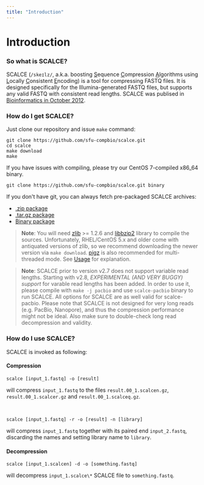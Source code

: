 ```yaml
---
title: "Introduction"
---
```


# Introduction

### So what is SCALCE?

SCALCE (`/skeɪlz/`, a.k.a. boosting <u>S</u>equence <u>C</u>ompression <u>A</u>lgorithms using <u>L</u>ocally <u>C</u>onsistent <u>E</u>ncoding) is a tool for compressing FASTQ files. It is designed specifically for the Illumina-generated FASTQ files, but supports any valid FASTQ with consistent read lengths. SCALCE was publised in [Bioinformatics in October 2012][3].


### How do I get SCALCE?

Just clone our repository and issue `make` command:

	git clone https://github.com/sfu-compbio/scalce.git
	cd scalce
	make download
	make

If you have issues with compiling, please try our CentOS 7-compiled x86_64 binary.

	git clone https://github.com/sfu-compbio/scalce.git binary

If you don't have git, you can always fetch pre-packaged SCALCE archives:

-	[.zip package](https://github.com/sfu-compbio/scalce/zipball/master)
-	[.tar.gz package](https://github.com/sfu-compbio/scalce/tarball/master) 
-	[Binary package](https://github.com/sfu-compbio/scalce/tarball/binary) 

> **Note**: You will need [zlib](http://www.zlib.net/) >= 1.2.6 and [libbzip2](http://www.bzip.org/) library to compile the sources. Unfortunately, RHEL/CentOS 5.x and older come with antiquated versions of zlib, so we recommend downloading the newer version via `make download`. [pigz](http://zlib.net/pigz/) is also recommended for multi-threaded mode. See [Usage](#usage) for explanation.

> **Note**: SCALCE prior to version v2.7 does not support variable read lengths. Starting with v2.8, *EXPERIMENTAL (AND VERY BUGGY) support* for varable read lengths has been added. In order to use it, please compile with `make -j pacbio` and use `scalce-pacbio` binary to run SCALCE. All options for SCALCE are as well valid for scalce-pacbio.
Please note that SCALCE is not designed for very long reads (e.g. PacBio, Nanopore), and thus the compression performance might not be ideal. Also make sure to double-check long read decompression and validity.

### How do I use SCALCE?

SCALCE is invoked as following:

#### Compression
		
	scalce [input_1.fastq] -o [result]
		
will compress `input_1.fastq` to the files `result.00_1.scalcen.gz`, `result.00_1.scalcer.gz` and `result.00_1.scalceq.gz`.  

<br/>

	scalce [input_1.fastq] -r -o [result] -n [library]

will compress `input_1.fastq` together with its paired end `input_2.fastq`, discarding the names and setting library name to `library`.

#### Decompression
		
	scalce [input_1.scalcen] -d -o [something.fastq]
	
will decompress `input_1.scalce\*` SCALCE file to `something.fastq`.

[3]: http://bioinformatics.oxfordjournals.org/content/28/23/3051
